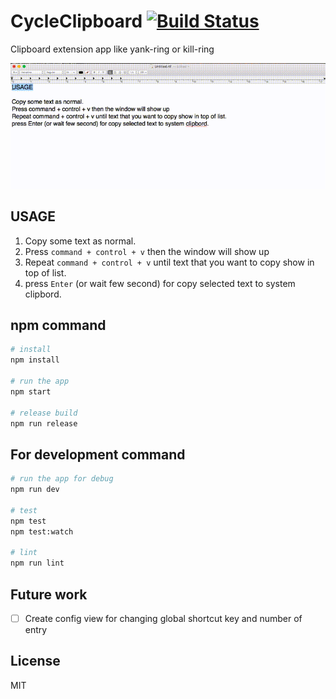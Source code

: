 # CycleClipboard [![Build Status](https://travis-ci.org/Kesin11/CycleClipboard.svg?branch=master)](https://travis-ci.org/Kesin11/CycleClipboard)

Clipboard extension app like yank-ring or kill-ring

![cycle_clipboard.gif](https://raw.githubusercontent.com/Kesin11/CycleClipboard/gif/gif/cycle_clipboard.gif)

## USAGE
1. Copy some text as normal.
2. Press `command + control + v` then the window will show up
3. Repeat `command + control + v` until text that you want to copy show in top of list.
4. press `Enter` (or wait few second) for copy selected text to system clipbord.

## npm command

```bash
# install
npm install

# run the app
npm start

# release build
npm run release
```

## For development command

```bash
# run the app for debug
npm run dev

# test
npm test
npm test:watch

# lint
npm run lint
```

## Future work
- [ ] Create config view for changing global shortcut key and number of entry

## License
MIT
